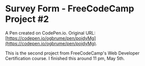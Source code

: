 # Survey Form - FreeCodeCamp Project #2

A Pen created on CodePen.io. Original URL: [https://codepen.io/ogbrume/pen/pojdyMg](https://codepen.io/ogbrume/pen/pojdyMg).

This is the second project from FreeCodeCamp's Web Developer Certification course. I finished this around 11 pm, May 5th. 
